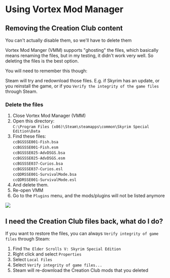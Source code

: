 # Using Vortex Mod Manager

## Removing the Creation Club content

You can't actually disable them, so we'll have to delete them

Vortex Mod Manger (VMM) supports "ghosting" the files, which basically means renaming the files, but in my testing, it didn't work very well. So deleting the files is the best option.

You will need to remember this though:

Steam will try and redownload those files. E.g. if Skyrim has an update, or you reinstall the game, or if you `Verify the integrity of the game files` through Steam.

### Delete the files

1. Close Vortex Mod Manager (VMM)
2. Open this directory:\
   `C:\Program Files (x86)\Steam\steamapps\common\Skyrim Special Edition\Data`
3. Find these files:\
   `ccBGSSSE001-Fish.bsa`\
   `ccBGSSSE001-Fish.esm`\
   `ccBGSSSE025-AdvDSGS.bsa`\
   `ccBGSSSE025-AdvDSGS.esm`\
   `ccBGSSSE037-Curios.bsa`\
   `ccBGSSSE037-Curios.esl`\
   `ccQDRSSE001-SurvivalMode.bsa`\
   `ccQDRSSE001-SurvivalMode.esl`
4. And delete them.
5. Re-open VMM
6. Go to the `Plugins` menu, and the mods/plugins will not be listed anymore

![](https://shx.is/5CjqL0HvJ.gif)

## I need the Creation Club files back, what do I do?

If you want to restore the files, you can always `Verify integrity of game files` through Steam:

1. Find `The Elder Scrolls V: Skyrim Special Edition`
2. Right click and select `Properties`
3. Select `Local Files`
4. Select `Verify integrity of game files...`
5. Steam will re-download the Creation Club mods that you deleted
